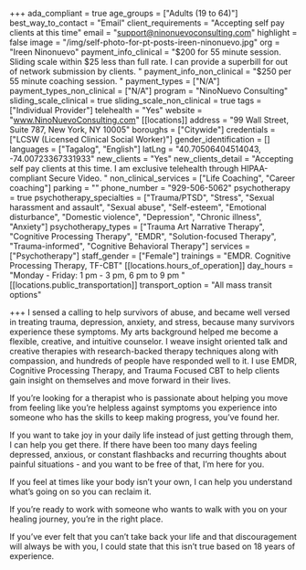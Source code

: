 +++
ada_compliant = true
age_groups = ["Adults (19 to 64)"]
best_way_to_contact = "Email"
client_requirements = "Accepting self pay clients at this time"
email = "support@ninonuevoconsulting.com"
highlight = false
image = "/img/self-photo-for-pt-posts-ireen-ninonuevo.jpg"
org = "Ireen Ninonuevo"
payment_info_clinical = "$200 for 55 minute session. Sliding scale within $25 less than full rate. I can provide a superbill for out of network submission by clients. "
payment_info_non_clinical = "$250 per 55 minute coaching session. "
payment_types = ["N/A"]
payment_types_non_clinical = ["N/A"]
program = "NinoNuevo Consulting"
sliding_scale_clinical = true
sliding_scale_non_clinical = true
tags = ["Individual Provider"]
telehealth = "Yes"
website = "www.NinoNuevoConsulting.com"
[[locations]]
address = "99 Wall Street, Suite 787, New York, NY 10005"
boroughs = ["Citywide"]
credentials = ["LCSW (Licensed Clinical Social Worker)"]
gender_identification = []
languages = ["Tagalog", "English"]
latLng = "40.70506404514043, -74.00723367331933"
new_clients = "Yes"
new_clients_detail = "Accepting self pay clients at this time. I am exclusive telehealth through HIPAA-compliant Secure Video. "
non_clinical_services = ["Life Coaching", "Career coaching"]
parking = ""
phone_number = "929-506-5062"
psychotherapy = true
psychotherapy_specialties = ["Trauma/PTSD", "Stress", "Sexual harassment and assault", "Sexual abuse", "Self-esteem", "Emotional disturbance", "Domestic violence", "Depression", "Chronic illness", "Anxiety"]
psychotherapy_types = ["Trauma Art Narrative Therapy", "Cognitive Processing Therapy", "EMDR", "Solution-focused Therapy", "Trauma-informed", "Cognitive Behavioral Therapy"]
services = ["Psychotherapy"]
staff_gender = ["Female"]
trainings = "EMDR. Cognitive Processing Therapy, TF-CBT"
[[locations.hours_of_operation]]
day_hours = "Monday - Friday: 1 pm - 3 pm, 6 pm to 9 pm "
[[locations.public_transportation]]
transport_option = "All mass transit options"

+++
I sensed a calling to help survivors of abuse, and became well versed in treating trauma, depression, anxiety, and stress, because many survivors experience these symptoms. My arts background helped me become a flexible, creative, and intuitive counselor. I weave insight oriented talk and creative therapies with research-backed therapy techniques along with compassion, and hundreds of people have responded well to it. I use EMDR, Cognitive Processing Therapy, and Trauma Focused CBT to help clients gain insight on themselves and move forward in their lives. 

If you’re looking for a therapist who is passionate about helping you move from feeling like you’re helpless against symptoms you experience into someone who has the skills to keep making progress, you’ve found her. 

If you want to take joy in your daily life instead of just getting through them, I can help you get there. If there have been too many days feeling depressed, anxious, or constant flashbacks and recurring thoughts about painful situations - and you want to be free of that, I’m here for you. 

If you feel at times like your body isn’t your own, I can help you understand what’s going on so you can reclaim it. 

If you’re ready to work with someone who wants to walk with you on your healing journey, you’re in the right place. 

If you’ve ever felt that you can’t take back your life and that discouragement will always be with you, I could state that this isn’t true based on 18 years of experience.